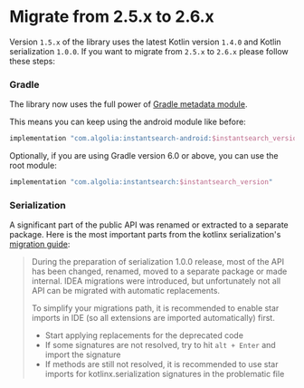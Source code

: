 # Migrate from 2.5.x to 2.6.x

Version `1.5.x` of the library uses the latest Kotlin version `1.4.0` and Kotlin serialization `1.0.0`. If you want to migrate from 
`2.5.x` to `2.6.x` please follow these steps:

### Gradle
The library now uses the full power of [Gradle metadata module](https://blog.gradle.org/gradle-metadata-1.0).

This means you can keep using the android module like before:
```groovy
implementation "com.algolia:instantsearch-android:$instantsearch_version"
```
Optionally, if you are using Gradle version 6.0 or above, you can use the root module:
```groovy
implementation "com.algolia:instantsearch:$instantsearch_version"
```

### Serialization
A significant part of the public API was renamed or extracted to a separate package.
Here is the most important parts from the kotlinx serialization's [migration guide](https://github.com/Kotlin/kotlinx.serialization/blob/1.0.0-RC/docs/migration.md):

> During the preparation of serialization 1.0.0 release, most of the API has been changed, renamed, moved to a separate 
> package or made internal. IDEA migrations were introduced, but unfortunately not all API can be migrated with automatic 
> replacements.
> 
> To simplify your migrations path, it is recommended to enable star imports in IDE (so all extensions are imported automatically) first.
> 
> * Start applying replacements for the deprecated code
> * If some signatures are not resolved, try to hit `alt + Enter` and import the signature
> * If methods are still not resolved, it is recommended to use star imports for kotlinx.serialization signatures in the problematic file
